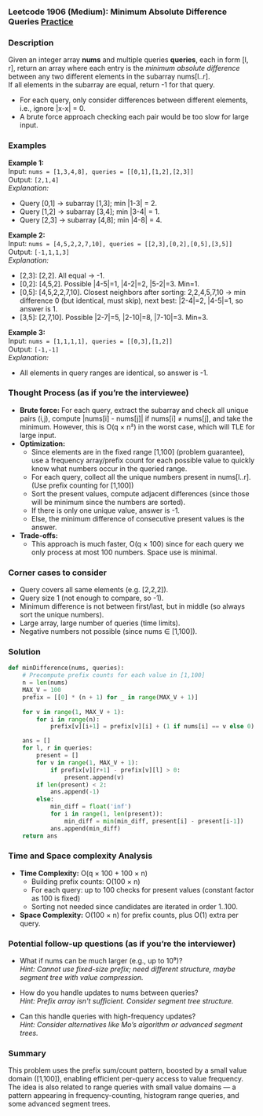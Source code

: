 ### Leetcode 1906 (Medium): Minimum Absolute Difference Queries [Practice](https://leetcode.com/problems/minimum-absolute-difference-queries)

### Description  
Given an integer array **nums** and multiple queries **queries**, each in form [l, r], return an array where each entry is the *minimum absolute difference* between any two different elements in the subarray nums[l..r].  
If all elements in the subarray are equal, return -1 for that query.

- For each query, only consider differences between different elements, i.e., ignore |x-x| = 0.
- A brute force approach checking each pair would be too slow for large input.

### Examples  

**Example 1:**  
Input: `nums = [1,3,4,8], queries = [[0,1],[1,2],[2,3]]`  
Output: `[2,1,4]`  
*Explanation:*
- Query [0,1] → subarray [1,3]; min |1-3| = 2.
- Query [1,2] → subarray [3,4]; min |3-4| = 1.
- Query [2,3] → subarray [4,8]; min |4-8| = 4.

**Example 2:**  
Input: `nums = [4,5,2,2,7,10], queries = [[2,3],[0,2],[0,5],[3,5]]`  
Output: `[-1,1,1,3]`  
*Explanation:*
- [2,3]: [2,2]. All equal → -1.
- [0,2]: [4,5,2]. Possible |4-5|=1, |4-2|=2, |5-2|=3. Min=1.
- [0,5]: [4,5,2,2,7,10]. Closest neighbors after sorting: 2,2,4,5,7,10 → min difference 0 (but identical, must skip), next best: |2-4|=2, |4-5|=1, so answer is 1.
- [3,5]: [2,7,10]. Possible |2-7|=5, |2-10|=8, |7-10|=3. Min=3.

**Example 3:**  
Input: `nums = [1,1,1,1], queries = [[0,3],[1,2]]`  
Output: `[-1,-1]`  
*Explanation:*
- All elements in query ranges are identical, so answer is -1.

### Thought Process (as if you’re the interviewee)  
- **Brute force:** For each query, extract the subarray and check all unique pairs (i,j), compute |nums[i] - nums[j]| if nums[i] ≠ nums[j], and take the minimum. However, this is O(q × n²) in the worst case, which will TLE for large input.
- **Optimization:**  
  - Since elements are in the fixed range [1,100] (problem guarantee), use a frequency array/prefix count for each possible value to quickly know what numbers occur in the queried range.
  - For each query, collect all the unique numbers present in nums[l..r]. (Use prefix counting for [1,100])
  - Sort the present values, compute adjacent differences (since those will be minimum since the numbers are sorted).
  - If there is only one unique value, answer is -1.
  - Else, the minimum difference of consecutive present values is the answer.
- **Trade-offs:**  
  - This approach is much faster, O(q × 100) since for each query we only process at most 100 numbers. Space use is minimal.

### Corner cases to consider  
- Query covers all same elements (e.g. [2,2,2]).
- Query size 1 (not enough to compare, so -1).
- Minimum difference is not between first/last, but in middle (so always sort the unique numbers).
- Large array, large number of queries (time limits).
- Negative numbers not possible (since nums ∈ [1,100]).

### Solution

```python
def minDifference(nums, queries):
    # Precompute prefix counts for each value in [1,100]
    n = len(nums)
    MAX_V = 100
    prefix = [[0] * (n + 1) for _ in range(MAX_V + 1)]
    
    for v in range(1, MAX_V + 1):
        for i in range(n):
            prefix[v][i+1] = prefix[v][i] + (1 if nums[i] == v else 0)

    ans = []
    for l, r in queries:
        present = []
        for v in range(1, MAX_V + 1):
            if prefix[v][r+1] - prefix[v][l] > 0:
                present.append(v)
        if len(present) < 2:
            ans.append(-1)
        else:
            min_diff = float('inf')
            for i in range(1, len(present)):
                min_diff = min(min_diff, present[i] - present[i-1])
            ans.append(min_diff)
    return ans
```

### Time and Space complexity Analysis  

- **Time Complexity:** O(q × 100 + 100 × n)
  - Building prefix counts: O(100 × n)
  - For each query: up to 100 checks for present values (constant factor as 100 is fixed)
  - Sorting not needed since candidates are iterated in order 1..100.
- **Space Complexity:** O(100 × n) for prefix counts, plus O(1) extra per query.

### Potential follow-up questions (as if you’re the interviewer)  

- What if nums can be much larger (e.g., up to 10⁹)?  
  *Hint: Cannot use fixed-size prefix; need different structure, maybe segment tree with value compression.*

- How do you handle updates to nums between queries?  
  *Hint: Prefix array isn't sufficient. Consider segment tree structure.*

- Can this handle queries with high-frequency updates?  
  *Hint: Consider alternatives like Mo’s algorithm or advanced segment trees.*

### Summary
This problem uses the prefix sum/count pattern, boosted by a small value domain ([1,100]), enabling efficient per-query access to value frequency. The idea is also related to range queries with small value domains — a pattern appearing in frequency-counting, histogram range queries, and some advanced segment trees.